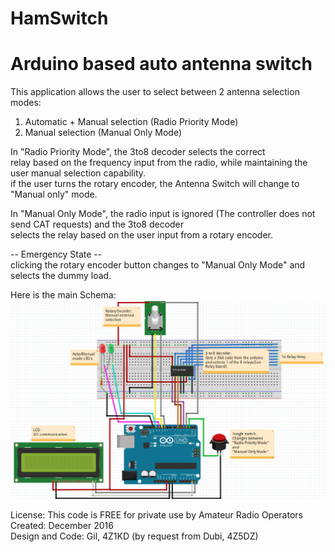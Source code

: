 # HamSwitch
# Arduino based auto antenna switch

This application allows the user to select between 2 antenna selection modes:<br>
1. Automatic + Manual selection (Radio Priority Mode)<br>
2. Manual selection (Manual Only Mode)<br>

In "Radio Priority Mode", the 3to8 decoder selects the correct<br>
relay based on the frequency input from the radio, while maintaining the user manual selection capability.<br>
if the user turns the rotary encoder, the Antenna Switch will change to "Manual only" mode.<br>

In "Manual Only Mode", the radio input is ignored (The controller does not send CAT requests) and the 3to8 decoder<br>
selects the relay based on the user input from a rotary encoder.<br>

-- Emergency State --<br>
clicking the rotary encoder button changes to "Manual Only Mode" and selects the dummy load.<br>

Here is the main Schema:<br>
![Alt text](/Main%20Schema.PNG)

License: This code is FREE for private use by Amateur Radio Operators<br>
Created: December 2016<br>
Design and Code: Gil, 4Z1KD (by request from Dubi, 4Z5DZ)<br>
